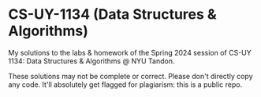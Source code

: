 # CS-UY-1134 (Data Structures & Algorithms)
My solutions to the labs &amp; homework of the Spring 2024 session of CS-UY 1134: Data Structures & Algorithms @ NYU Tandon.

These solutions may not be complete or correct. 
Please don't directly copy any code. It'll absolutely get flagged for plagiarism: this is a public repo.
